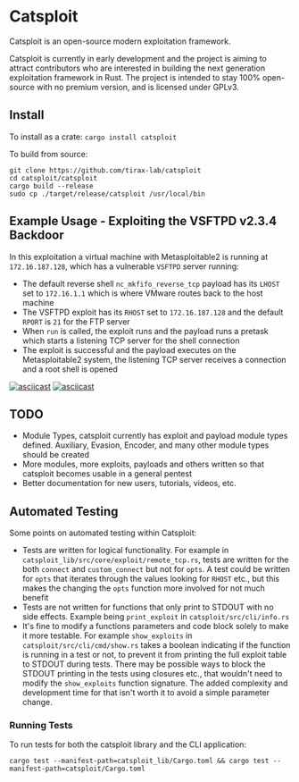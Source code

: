 # Catsploit
Catsploit is an open-source modern exploitation framework.  

Catsploit is currently in early development and the project is aiming to attract contributors who are interested in building the next generation exploitation framework in Rust. The project is intended to stay 100% open-source with no premium version, and is licensed under GPLv3.

## Install
To install as a crate: `cargo install catsploit`

To build from source:

```
git clone https://github.com/tirax-lab/catsploit
cd catsploit/catsploit
cargo build --release
sudo cp ./target/release/catsploit /usr/local/bin
```

## Example Usage - Exploiting the VSFTPD v2.3.4 Backdoor
In this exploitation a virtual machine with Metasploitable2 is running at `172.16.187.128`, which has a vulnerable `VSFTPD` server running:

- The default reverse shell `nc_mkfifo_reverse_tcp` payload has its `LHOST` set to `172.16.1.1` which is where VMware routes back to the host machine
- The VSFTPD exploit has its `RHOST` set to `172.16.187.128` and the default `RPORT` is `21` for the FTP server
- When `run` is called, the exploit runs and the payload runs a pretask which starts a listening TCP server for the shell connection
- The exploit is successful and the payload executes on the Metasploitable2 system, the listening TCP server receives a connection and a root shell is opened

[![asciicast](https://asciinema.org/a/SSTvtRi8cecmZvb687MjNkB1R.png)](https://asciinema.org/a/SSTvtRi8cecmZvb687MjNkB1R)
[![asciicast](https://asciinema.org/a/14.png)](https://asciinema.org/a/14)

## TODO

- Module Types, catsploit currently has exploit and payload module types defined. Auxiliary, Evasion, Encoder, and many other module types should be created
- More modules, more exploits, payloads and others written so that catsploit becomes usable in a general pentest
- Better documentation for new users, tutorials, videos, etc.

## Automated Testing
Some points on automated testing within Catsploit:

- Tests are written for logical functionality. For example in `catsploit_lib/src/core/exploit/remote_tcp.rs`, tests are written for the both `connect` and `custom_connect` but not for `opts`. A test could be written for `opts` that iterates through the values looking for `RHOST` etc., but this makes the changing the `opts` function more involved for not much benefit
- Tests are not written for functions that only print to STDOUT with no side effects. Example being `print_exploit` in `catsploit/src/cli/info.rs`
- It's fine to modify a functions parameters and code block solely to make it more testable. For example `show_exploits` in `catsploit/src/cli/cmd/show.rs` takes a boolean indicating if the function is running in a test or not, to prevent it from printing the full exploit table to STDOUT during tests. There may be possible ways to block the STDOUT printing in the tests using closures etc., that wouldn't need to modify the `show_exploits` function signature. The added complexity and development time for that isn't worth it to avoid a simple parameter change.

### Running Tests
To run tests for both the catsploit library and the CLI application:

```
cargo test --manifest-path=catsploit_lib/Cargo.toml && cargo test --manifest-path=catsploit/Cargo.toml
```
